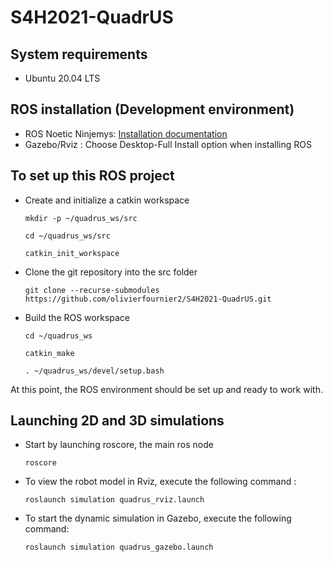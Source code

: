# S4H2021-QuadrUS


## System requirements
- Ubuntu 20.04 LTS

## ROS installation (Development environment)
- ROS Noetic Ninjemys:  [Installation documentation](http://wiki.ros.org/noetic/Installation/Ubuntu)
- Gazebo/Rviz : Choose Desktop-Full Install option when installing ROS

## To set up this ROS project
- Create and initialize a catkin workspace

    ```
    mkdir -p ~/quadrus_ws/src
    ```
    ```
    cd ~/quadrus_ws/src
    ```
    ```
    catkin_init_workspace
    ```

- Clone the git repository into the src folder

    ```
    git clone --recurse-submodules https://github.com/olivierfournier2/S4H2021-QuadrUS.git
    ```

- Build the ROS workspace
    ```
    cd ~/quadrus_ws
    ```

    ```
    catkin_make
    ```

    ```
    . ~/quadrus_ws/devel/setup.bash
    ```

At this point, the ROS environment should be set up and ready to work with.

## Launching 2D and 3D simulations
- Start by launching roscore, the main ros node
    ```
    roscore 
    ```
    
- To view the robot model in Rviz, execute the following command : 
    ```
    roslaunch simulation quadrus_rviz.launch
    ```

- To start the dynamic simulation in Gazebo, execute the following command:
    ```
    roslaunch simulation quadrus_gazebo.launch
    ```

